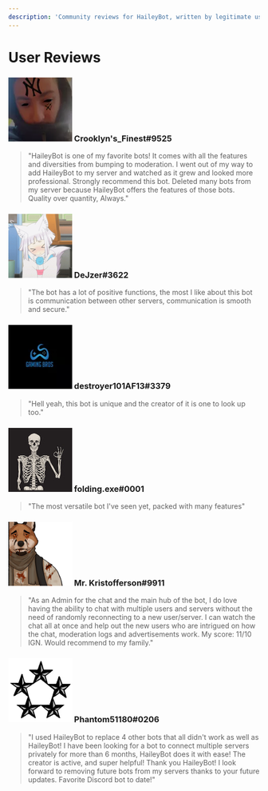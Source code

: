 ```yaml
---
description: 'Community reviews for HaileyBot, written by legitimate users'
---
```


# User Reviews



### ![](.gitbook/assets/eba0f71aed382535b5587210cb6ad3aa.png)      Crooklyn's\_Finest\#9525

> "HaileyBot is one of my favorite bots! It comes with all the features and diversities from bumping to moderation. I went out of my way to add HaileyBot to my server and watched as it grew and looked more professional. Strongly recommend this bot. Deleted many bots from my server because HaileyBot offers the features of those bots. Quality over quantity, Always."





### ![](.gitbook/assets/a_8c7fc380e3ae83d91c7ba27b8697deac.png)      DeJzer\#3622

> "The bot has a lot of positive functions, the most I like about this bot is communication between other servers, communication is smooth and secure."





### ![](.gitbook/assets/205e8ccc0d4c72a1dec97a4f0654d49d.png)      destroyer101AF13\#3379

> "Hell yeah, this bot is unique and the creator of it is one to look up too."



### ![](.gitbook/assets/image0.jpg)      folding.exe\#0001

> "The most versatile bot I've seen yet, packed with many features"



### ![](.gitbook/assets/e57375f6452fda7721905bd7a98486a9.png)      Mr. Kristofferson\#9911

> "As an Admin for the chat and the main hub of the bot, I do love having the ability to chat with multiple users and servers without the need of randomly reconnecting to a new user/server. I can watch the chat all at once and help out the new users who are intrigued on how the chat, moderation logs and advertisements work. My score: 11/10 IGN. Would recommend to my family."



### ![](.gitbook/assets/b42bbdc728f5d82622078b3b09d2f32c.png)      Phantom51180\#0206

> "I used HaileyBot to replace 4 other bots that all didn't work as well as HaileyBot! I have been looking for a bot to connect multiple servers privately for more than 6 months, HaileyBot does it with ease! The creator is active, and super helpful! Thank you HaileyBot! I look forward to removing future bots from my servers thanks to your future updates. Favorite Discord bot to date!"


